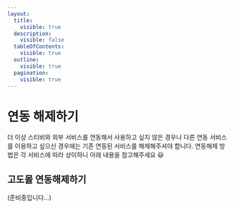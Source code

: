 ```yaml
---
layout:
  title:
    visible: true
  description:
    visible: false
  tableOfContents:
    visible: true
  outline:
    visible: true
  pagination:
    visible: true
---
```


# 연동 해제하기

더 이상 스티비와 외부 서비스를 연동해서 사용하고 싶지 않은 경우나 다른 연동 서비스를 이용하고 싶으신 경우에는 기존 연동된 서비스를 해제해주셔야 합니다. 연동해제 방법은 각 서비스에 따라 상이하니 아래 내용을 참고해주세요 😃

## 고도몰 연동해제하기 <a href="#undefined" id="undefined"></a>

(준비중입니다...)
